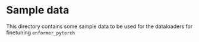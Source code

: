 # Sample data

This directory contains some sample data to be used for the dataloaders for finetuning `enformer_pytorch`
